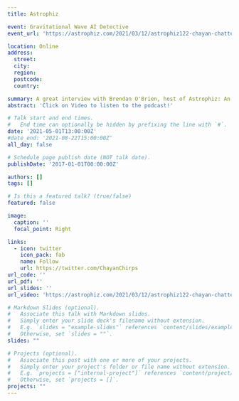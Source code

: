 ```yaml
---
title: Astrophiz

event: Gravitational Wave AI Detective
event_url: 'https://astrophiz.com/2021/03/12/astrophiz122-chayan-chatterjee-gravitational-wave-ai-detective/'

location: Online
address:
  street: 
  city: 
  region: 
  postcode: 
  country: 

summary: A great interview with Brendan O'Brien, host of Astrophiz: An Astronomy Podcast, on gravitational wave localization, astronomy and PhD life in general.
abstract: 'Click on Video to listen to the podcast!'

# Talk start and end times.
#   End time can optionally be hidden by prefixing the line with `#`.
date: '2021-05-01T13:00:00Z'
#date_end: '2021-08-22T15:00:00Z'
all_day: false

# Schedule page publish date (NOT talk date).
publishDate: '2017-01-01T00:00:00Z'

authors: []
tags: []

# Is this a featured talk? (true/false)
featured: false

image:
  caption: ''
  focal_point: Right

links:
  - icon: twitter
    icon_pack: fab
    name: Follow
    url: https://twitter.com/ChayanChirps
url_code: ''
url_pdf: ''
url_slides: ''
url_video: 'https://astrophiz.com/2021/03/12/astrophiz122-chayan-chatterjee-gravitational-wave-ai-detective/'

# Markdown Slides (optional).
#   Associate this talk with Markdown slides.
#   Simply enter your slide deck's filename without extension.
#   E.g. `slides = "example-slides"` references `content/slides/example-slides.md`.
#   Otherwise, set `slides = ""`.
slides: ""

# Projects (optional).
#   Associate this post with one or more of your projects.
#   Simply enter your project's folder or file name without extension.
#   E.g. `projects = ["internal-project"]` references `content/project/deep-learning/index.md`.
#   Otherwise, set `projects = []`.
projects: ""
---
```


